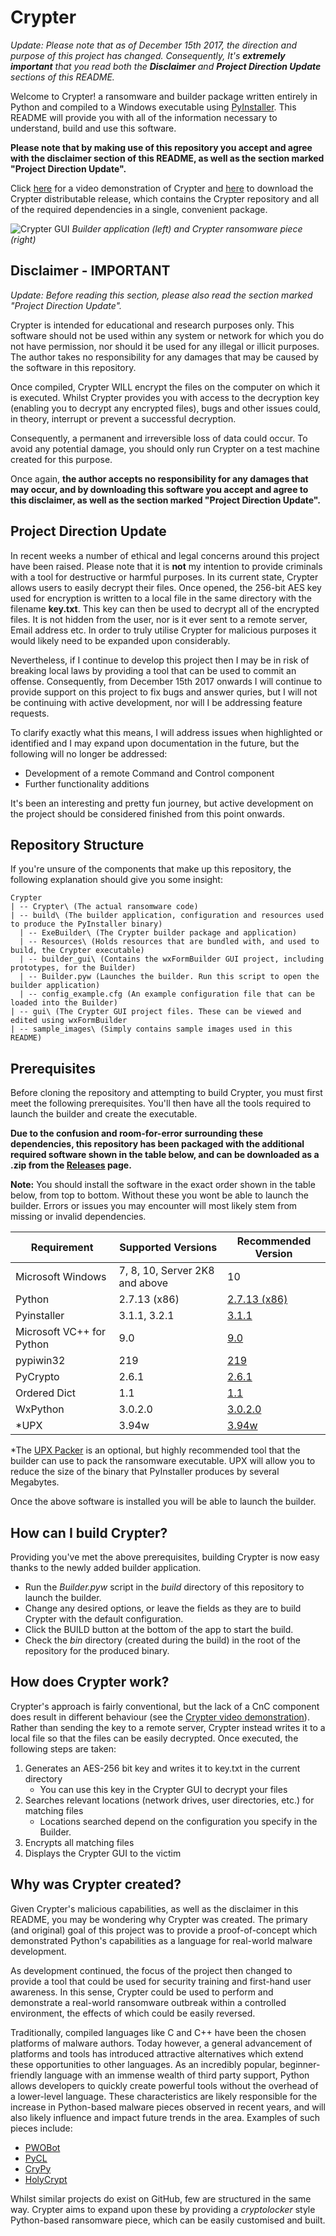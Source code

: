 # Crypter

*Update: Please note that as of December 15th 2017, the direction and purpose of this project has changed. Consequently, It's **extremely important** that you read both the **Disclaimer** and **Project Direction Update** sections of this README.*

Welcome to Crypter! a ransomware and builder package written entirely in Python and compiled to a Windows executable using [PyInstaller](http://www.pyinstaller.org/). This README will provide you with all of the information necessary to understand, build and use this software.

**Please note that by making use of this repository you accept and agree with the disclaimer section of this README, as well as the section marked "Project Direction Update".**

Click [here](https://youtu.be/r3jaNHmkkXE) for a video demonstration of Crypter and [here](../../releases) to download the Crypter distributable release, which contains the Crypter repository and all of the required dependencies in a single, convenient package.

 ![Crypter GUI](sample_images/crypter_package.png)
 *Builder application (left) and Crypter ransomware piece (right)*
 
 
 ## Disclaimer - IMPORTANT

*Update: Before reading this section, please also read the section marked "Project Direction Update".*

Crypter is intended for educational and research purposes only. This software should not be used within any system or network for which you do not have permission, nor should it be used for any illegal or illicit purposes. The author takes no responsibility for any damages that may be caused by the software in this repository. 

Once compiled, Crypter WILL encrypt the files on the computer on which it is executed. Whilst Crypter provides you with access to the decryption key (enabling you to decrypt any encrypted files), bugs and other issues could, in theory, interrupt or prevent a successful decryption. 

Consequently, a permanent and irreversible loss of data could occur. To avoid any potential damage, you should only run Crypter on a test machine created for this purpose.

Once again, **the author accepts no responsibility for any damages that may occur, and by downloading this software you accept and agree to this disclaimer, as well as the section marked "Project Direction Update".**

## Project Direction Update
In recent weeks a number of ethical and legal concerns around this project have been raised. Please note that it is **not** my intention to provide criminals with a tool for destructive or harmful purposes. In its current state, Crypter allows users to easily decrypt their files. Once opened, the 256-bit AES key used for encryption is written to a local file in the same directory with the filename **key.txt**. This key can then be used to decrypt all of the encrypted files. It is not hidden from the user, nor is it ever sent to a remote server, Email address etc. In order to truly utilise Crypter for malicious purposes it would likely need to be expanded upon considerably.

Nevertheless, if I continue to develop this project then I may be in risk of breaking local laws by providing a tool that can be used to commit an offense. Consequently, from December 15th 2017 onwards I will continue to provide support on this project to fix bugs and answer quries, but I will not be continuing with active development, nor will I be addressing feature requests.

To clarify exactly what this means, I will address issues when highlighted or identified and I may expand upon documentation in the future, but the following will no longer be addressed:
- Development of a remote Command and Control component
- Further functionality additions

It's been an interesting and pretty fun journey, but active development on the project should be considered finished from this point onwards.

## Repository Structure
If you're unsure of the components that make up this repository, the following explanation should give you some insight:
```
Crypter
| -- Crypter\ (The actual ransomware code)
| -- build\ (The builder application, configuration and resources used to produce the PyInstaller binary)
  | -- ExeBuilder\ (The Crypter builder package and application)
  | -- Resources\ (Holds resources that are bundled with, and used to build, the Crypter executable)
  | -- builder_gui\ (Contains the wxFormBuilder GUI project, including prototypes, for the Builder)
  | -- Builder.pyw (Launches the builder. Run this script to open the builder application)
  | -- config_example.cfg (An example configuration file that can be loaded into the Builder)
| -- gui\ (The Crypter GUI project files. These can be viewed and edited using wxFormBuilder
| -- sample_images\ (Simply contains sample images used in this README)
```

## Prerequisites
Before cloning the repository and attempting to build Crypter, you must first meet the following prerequisites. You'll then have all the tools required to launch the builder and create the executable.

**Due to the confusion and room-for-error surrounding these dependencies, this repository has been packaged with the additional required software shown in the table below, and can be downloaded as a .zip from the [Releases](../../releases) page.**

**Note:** You should install the software in the exact order shown in the table below, from top to bottom. Without these you wont be able to launch the builder. Errors or issues you may encounter will most likely stem from missing or invalid dependencies.

| Requirement | Supported Versions | Recommended Version |
| ----------- | ------------------ | ----------- |
| Microsoft Windows | 7, 8, 10, Server 2K8 and above | 10 |
| Python | 2.7.13 (x86) | [2.7.13 (x86)](https://www.python.org/downloads/release/python-2713/) |
| Pyinstaller | 3.1.1, 3.2.1 | [3.1.1](https://github.com/pyinstaller/pyinstaller/releases/tag/v3.1.1) |
| Microsoft VC++ for Python | 9.0 | [9.0](https://www.microsoft.com/en-gb/download/details.aspx?id=44266) |
| pypiwin32 | 219 | [219](https://sourceforge.net/projects/pywin32/files/pywin32/Build%20219/) |
| PyCrypto | 2.6.1 | [2.6.1](http://www.voidspace.org.uk/python/modules.shtml#pycrypto) |
| Ordered Dict | 1.1 | [1.1](https://pypi.python.org/pypi/ordereddict) |
| WxPython | 3.0.2.0 | [3.0.2.0](https://sourceforge.net/projects/wxpython/files/wxPython/3.0.2.0/) |
| \*UPX | 3.94w | [3.94w](https://github.com/upx/upx/releases/tag/v3.94) |

\*The [UPX Packer](https://upx.github.io/) is an optional, but highly recommended tool that the builder can use to pack the ransomware executable. UPX will allow you to reduce the size of the binary that PyInstaller produces by several Megabytes.

Once the above software is installed you will be able to launch the builder.

## How can I build Crypter?
Providing you've met the above prerequisites, building Crypter is now easy thanks to the newly added builder application.

- Run the *Builder.pyw* script in the *build* directory of this repository to launch the builder.
- Change any desired options, or leave the fields as they are to build Crypter with the default configuration.
- Click the BUILD button at the bottom of the app to start the build.
- Check the *bin* directory (created during the build) in the root of the repository for the produced binary.

## How does Crypter work?
Crypter's approach is fairly conventional, but the lack of a CnC component does result in different behaviour (see the [Crypter video demonstration](https://youtu.be/r3jaNHmkkXE)). Rather than sending the key to a remote server, Crypter instead writes it to a local file so that the files can be easily decrypted. Once executed, the following steps are taken:

1. Generates an AES-256 bit key and writes it to key.txt in the current directory
    - You can use this key in the Crypter GUI to decrypt your files
2. Searches relevant locations (network drives, user directories, etc.) for matching files
    - Locations searched depend on the configuration you specify in the Builder.
3. Encrypts all matching files
4. Displays the Crypter GUI to the victim

## Why was Crypter created?
Given Crypter's malicious capabilities, as well as the disclaimer in this README, you may be wondering why Crypter was created. The primary (and original) goal of this project was to provide a proof-of-concept which demonstrated Python's capabilities as a language for real-world malware development. 

As development continued, the focus of the project then changed to provide a tool that could be used for security training and first-hand user awareness. In this sense, Crypter could be used to perform and demonstrate a real-world ransomware outbreak within a controlled environment, the effects of which could be easily reversed.

Traditionally, compiled languages like C and C++ have been the chosen platforms of malware authors. Today however, a general advancement of platforms and tools has introduced attractive alternatives which extend these opportunities to other languages. As an incredibly popular, beginner-friendly language with an immense wealth of third party support, Python allows developers to quickly create powerful tools without the overhead of a lower-level language. These characteristics are likely responsible for the increase in Python-based malware pieces observed in recent years, and will also likely influence and impact future trends in the area. Examples of such pieces include:

+ [PWOBot](http://researchcenter.paloaltonetworks.com/2016/04/unit42-python-based-pwobot-targets-european-organizations/)
+ [PyCL](https://www.bleepingcomputer.com/news/security/pycl-ransomware-delivered-via-rig-ek-in-distribution-test/)
+ [CryPy](http://www.zdnet.com/article/python-ransomware-encrypts-files-with-unique-keys-one-at-a-time/)
+ [HolyCrypt](https://www.bleepingcomputer.com/news/security/new-python-ransomware-called-holycrypt-discovered/)

Whilst similar projects do exist on GitHub, few are structured in the same way. Crypter aims to expand upon these by providing a *cryptolocker* style Python-based ransomware piece, which can be easily customised and built.
